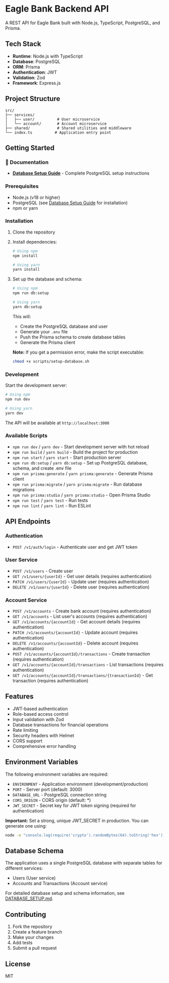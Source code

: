 # Eagle Bank Backend API

A REST API for Eagle Bank built with Node.js, TypeScript, PostgreSQL, and Prisma.

## Tech Stack

- **Runtime**: Node.js with TypeScript
- **Database**: PostgreSQL
- **ORM**: Prisma
- **Authentication**: JWT
- **Validation**: Zod
- **Framework**: Express.js

## Project Structure

```
src/
├── services/
│   ├── user/          # User microservice
│   └── account/       # Account microservice
├── shared/            # Shared utilities and middleware
└── index.ts          # Application entry point
```

## Getting Started

### 📖 Documentation

- **[Database Setup Guide](./DATABASE_SETUP.md)** - Complete PostgreSQL setup instructions

### Prerequisites

- Node.js (v18 or higher)
- PostgreSQL (see [Database Setup Guide](./DATABASE_SETUP.md) for installation)
- npm or yarn

### Installation

1. Clone the repository
2. Install dependencies:
   ```bash
   # Using npm
   npm install
   
   # Using yarn
   yarn install
   ```

3. Set up the database and schema:
   ```bash
   # Using npm
   npm run db:setup
   
   # Using yarn
   yarn db:setup
   ```
   This will:
   - Create the PostgreSQL database and user
   - Generate your `.env` file
   - Push the Prisma schema to create database tables
   - Generate the Prisma client
   
   **Note:** If you get a permission error, make the script executable:
   ```bash
   chmod +x scripts/setup-database.sh
   ```

### Development

Start the development server:
```bash
# Using npm
npm run dev

# Using yarn
yarn dev
```

The API will be available at `http://localhost:3000`

### Available Scripts

- `npm run dev` / `yarn dev` - Start development server with hot reload
- `npm run build` / `yarn build` - Build the project for production
- `npm run start` / `yarn start` - Start production server
- `npm run db:setup` / `yarn db:setup` - Set up PostgreSQL database, schema, and create .env file
- `npm run prisma:generate` / `yarn prisma:generate` - Generate Prisma client
- `npm run prisma:migrate` / `yarn prisma:migrate` - Run database migrations
- `npm run prisma:studio` / `yarn prisma:studio` - Open Prisma Studio
- `npm run test` / `yarn test` - Run tests
- `npm run lint` / `yarn lint` - Run ESLint

## API Endpoints

### Authentication
- `POST /v1/auth/login` - Authenticate user and get JWT token

### User Service
- `POST /v1/users` - Create user
- `GET /v1/users/{userId}` - Get user details (requires authentication)
- `PATCH /v1/users/{userId}` - Update user (requires authentication)
- `DELETE /v1/users/{userId}` - Delete user (requires authentication)

### Account Service
- `POST /v1/accounts` - Create bank account (requires authentication)
- `GET /v1/accounts` - List user's accounts (requires authentication)
- `GET /v1/accounts/{accountId}` - Get account details (requires authentication)
- `PATCH /v1/accounts/{accountId}` - Update account (requires authentication)
- `DELETE /v1/accounts/{accountId}` - Delete account (requires authentication)
- `POST /v1/accounts/{accountId}/transactions` - Create transaction (requires authentication)
- `GET /v1/accounts/{accountId}/transactions` - List transactions (requires authentication)
- `GET /v1/accounts/{accountId}/transactions/{transactionId}` - Get transaction (requires authentication)

## Features

- JWT-based authentication
- Role-based access control
- Input validation with Zod
- Database transactions for financial operations
- Rate limiting
- Security headers with Helmet
- CORS support
- Comprehensive error handling

## Environment Variables

The following environment variables are required:

- `ENVIRONMENT` - Application environment (development/production)
- `PORT` - Server port (default: 3000)
- `DATABASE_URL` - PostgreSQL connection string
- `CORS_ORIGIN` - CORS origin (default: *)
- `JWT_SECRET` - Secret key for JWT token signing (required for authentication)

**Important:** Set a strong, unique JWT_SECRET in production. You can generate one using:
```bash
node -e "console.log(require('crypto').randomBytes(64).toString('hex'))"
```

## Database Schema

The application uses a single PostgreSQL database with separate tables for different services:
- Users (User service)
- Accounts and Transactions (Account service)

For detailed database setup and schema information, see [DATABASE_SETUP.md](./DATABASE_SETUP.md).

## Contributing

1. Fork the repository
2. Create a feature branch
3. Make your changes
4. Add tests
5. Submit a pull request

## License

MIT 